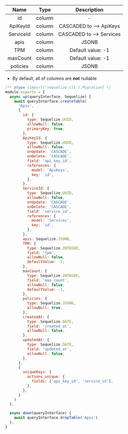 
|   Name    |  Type  |       Description        |
| :-------: | :----: | :----------------------: |
|    id     | column |            -             |
| ApiKeyId  | column | CASCADED to --> ApiKeys  |
| ServiceId | column | CASCADED to --> Services |
|   apis    | column |          JSONB           |
|    TPM    | column |    Default value: -1     |
| maxCount  | column |    Default value: -1     |
| policies  | column |          JSONB           |

* By default, all of columns are **not** nullable



```javascript
/** @type {import('sequelize-cli').Migration} */
module.exports = {
  async up(queryInterface, Sequelize) {
    await queryInterface.createTable(
      'Apis',
      {
        id: {
          type: Sequelize.UUID,
          allowNull: false,
          primaryKey: true,
        },
        ApiKeyId: {
          type: Sequelize.UUID,
          allowNull: false,
          onUpdate: 'CASCADE',
          onDelete: 'CASCADE',
          field: 'api_key_id',
          references: {
            model: 'ApiKeys',
            key: 'id',
          },
        },
        ServiceId: {
          type: Sequelize.UUID,
          allowNull: false,
          onUpdate: 'CASCADE',
          onDelete: 'CASCADE',
          field: 'service_id',
          references: {
            model: 'Services',
            key: 'id',
          },
        },
        apis: Sequelize.JSONB,
        TPM: {
          type: Sequelize.INTEGER,
          field: 'tpm',
          allowNull: false,
          defaultValue: -1,
        },
        maxCount: {
          type: Sequelize.INTEGER,
          field: 'max_count',
          allowNull: false,
          defaultValue: -1,
        },
        policies: {
          type: Sequelize.JSONB,
          allowNull: true,
        },
        createdAt: {
          type: Sequelize.DATE,
          field: 'created_at',
          allowNull: false,
        },
        updatedAt: {
          type: Sequelize.DATE,
          field: 'updated_at',
          allowNull: false,
        },
      },
      {
        uniqueKeys: {
          actions_unique: {
            fields: ['api_key_id', 'service_id'],
          },
        },
      }
    )
  },

  async down(queryInterface) {
    await queryInterface.dropTable('Apis')
  },
}
```
